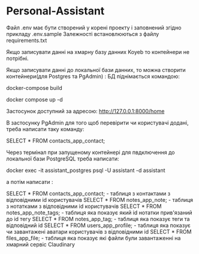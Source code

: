 # Personal-Assistant

Файл .env має бути створений у корені проекту і заповнений згідно прикладу .env.sample
Залежності встановлюються з файлу requirements.txt

Якщо записувати данні на хмарну базу данних Koyeb то контейнери не потрібні.

Якщо записувати данні до локальної бази данних, то можна створити контейнери(для Postgres та PgAdmin) :
БД піднімається командою:

docker-compose build

docker compose up -d

Застосунок доступний за адресою: http://127.0.0.1:8000/home

В застосунку PgAdmin для того щоб перевірити чи користувачі додані, треба написати таку команду:

SELECT * FROM contacts_app_contact;

Через термінал при запущеному контейнері для пвдключення до локальної бази PostgreSQL треба написати:

docker exec -it assistant_postgres psql -U assistant -d assistant

а потім написати :
 
SELECT * FROM contacts_app_contact;  - таблиця з контактами з відповідними id користувачів
SELECT * FROM  notes_app_note;       - таблиця з нотатками з відповідними id користувачів
SELECT * FROM   notes_app_note_tags; - таблиця яка показує який id нотатки прив'язаний до id тегу
SELECT * FROM    notes_app_tag;      - таблиця яка показує теги та відповідний id
SELECT * FROM    users_app_profile;  - таблиця яка показує чи завантажені аватари користувачів з відповідними id
SELECT * FROM    files_app_file;     - таблиця яка показує які файли були завантаженні на хмарний сервіс Claudinary

